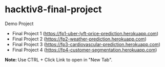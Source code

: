 # hacktiv8-final-project

Demo Project
- Final Project 1 (https://fp1-uber-lyft-price-prediction.herokuapp.com)
- Final Project 2 (https://fp2-weather-prediction.herokuapp.com)
- Final Project 3 (https://fp3-cardiovascular-prediction.herokuapp.com)
- Final Project 4 (https://fp4-customer-segmentation.herokuapp.com)

<b>Note: </b> Use CTRL + Click Link to open in "New Tab".
